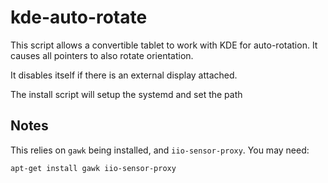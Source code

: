 # kde-auto-rotate

This script allows a convertible tablet to work with KDE for
auto-rotation. It causes all pointers to also rotate orientation.

It disables itself if there is an external display attached.

The install script will setup the systemd and set the path

## Notes

This relies on `gawk` being installed, and `iio-sensor-proxy`.
You may need:

`apt-get install gawk iio-sensor-proxy`
